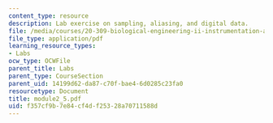 ```yaml
---
content_type: resource
description: Lab exercise on sampling, aliasing, and digital data.
file: /media/courses/20-309-biological-engineering-ii-instrumentation-and-measurement-fall-2006/f357cf9b7e84cf4df25328a70711588d_module2_5.pdf
file_type: application/pdf
learning_resource_types:
- Labs
ocw_type: OCWFile
parent_title: Labs
parent_type: CourseSection
parent_uid: 14199d62-da87-c70f-bae4-6d0285c23fa0
resourcetype: Document
title: module2_5.pdf
uid: f357cf9b-7e84-cf4d-f253-28a70711588d
---
```

